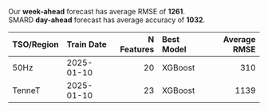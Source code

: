 
Our __week-ahead__ forecast has average RMSE of __1261__.  
SMARD __day-ahead__ forecast has average accuracy of __1032__. 
    
| TSO/Region   | Train Date   |   N Features | Best Model   |   Average RMSE |
|:-------------|:-------------|-------------:|:-------------|---------------:|
| 50Hz         | 2025-01-10   |           20 | XGBoost      |            310 |
| TenneT       | 2025-01-10   |           23 | XGBoost      |           1139 |